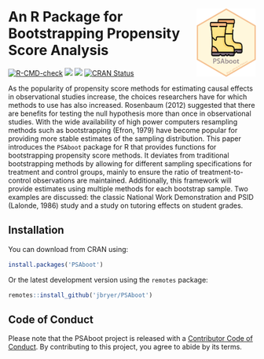 
# <img src="man/figures/PSAboot.png" align="right" width="120" align="right" /> An R Package for Bootstrapping Propensity Score Analysis

<!-- badges: start -->

[![R-CMD-check](https://github.com/jbryer/PSAboot/actions/workflows/R-CMD-check.yaml/badge.svg)](https://github.com/jbryer/PSAboot/actions/workflows/R-CMD-check.yaml)
[![](https://img.shields.io/badge/devel%20version-1.3.6-blue.svg)](https://github.com/jbryer/PSAboot)
[![](https://www.r-pkg.org/badges/version/PSAboot)](https://cran.r-project.org/package=PSAboot)
[![CRAN
Status](https://badges.cranchecks.info/flavor/release/PSAboot.svg)](https://cran.r-project.org/web/checks/check_results_PSAboot.html)
<!-- badges: end -->

As the popularity of propensity score methods for estimating causal
effects in observational studies increase, the choices researchers have
for which methods to use has also increased. Rosenbaum (2012) suggested
that there are benefits for testing the null hypothesis more than once
in observational studies. With the wide availability of high power
computers resampling methods such as bootstrapping (Efron, 1979) have
become popular for providing more stable estimates of the sampling
distribution. This paper introduces the `PSAboot` package for R that
provides functions for bootstrapping propensity score methods. It
deviates from traditional bootstrapping methods by allowing for
different sampling specifications for treatment and control groups,
mainly to ensure the ratio of treatment-to-control observations are
maintained. Additionally, this framework will provide estimates using
multiple methods for each bootstrap sample. Two examples are discussed:
the classic National Work Demonstration and PSID (Lalonde, 1986) study
and a study on tutoring effects on student grades.

## Installation

You can download from CRAN using:

``` r
install.packages('PSAboot')
```

Or the latest development version using the `remotes` package:

``` r
remotes::install_github('jbryer/PSAboot')
```

## Code of Conduct

Please note that the PSAboot project is released with a [Contributor
Code of
Conduct](https://contributor-covenant.org/version/2/1/CODE_OF_CONDUCT.html).
By contributing to this project, you agree to abide by its terms.
